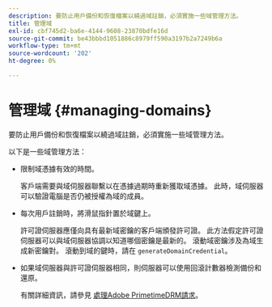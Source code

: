 ```yaml
---
description: 要防止用戶備份和恢復檔案以繞過域註銷，必須實施一些域管理方法。
title: 管理域
exl-id: cbf745d2-ba6e-4144-9608-23870bdfe16d
source-git-commit: be43bbbd1051886c8979ff590a3197b2a7249b6a
workflow-type: tm+mt
source-wordcount: '202'
ht-degree: 0%

---
```


# 管理域 {#managing-domains}

要防止用戶備份和恢復檔案以繞過域註銷，必須實施一些域管理方法。

以下是一些域管理方法：

* 限制域憑據有效的時間。

   客戶端需要與域伺服器聯繫以在憑據過期時重新獲取域憑據。 此時，域伺服器可以驗證電腦是否仍被授權為域的成員。
* 每次用戶註銷時，將滑鼠指針置於域鍵上。

   許可證伺服器應僅向具有最新域密鑰的客戶端頒發許可證。 此方法假定許可證伺服器可以與域伺服器協調以知道哪個密鑰是最新的。 滾動域密鑰涉及為域生成新密鑰對。 滾動到域的鍵時，請在 `generateDomainCredential`。
* 如果域伺服器與許可證伺服器相同，則伺服器可以使用回滾計數器檢測備份和還原。

   有關詳細資訊，請參見 [處理Adobe PrimetimeDRM請求](../../protecting-content/implementing-the-license-server/processing-drm-requests.md)。
